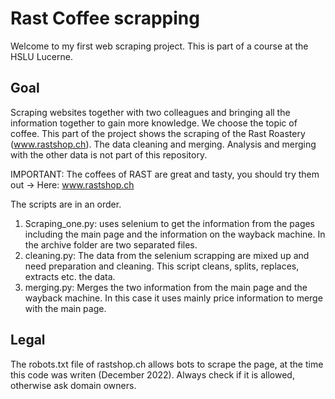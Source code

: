# Rast Coffee scrapping

Welcome to my first web scraping project. This is part of a course at the HSLU Lucerne. 

## Goal

Scraping websites together with two colleagues and bringing all the information together to gain more knowledge.
We choose the topic of coffee. 
This part of the project shows the scraping of the Rast Roastery (www.rastshop.ch). The data cleaning and merging.
Analysis and merging with the other data is not part of this repository.

IMPORTANT: The coffees of RAST are great and tasty, you should try them out -> Here: www.rastshop.ch 

The scripts are in an order.

1. Scraping_one.py: uses selenium to get the information from the pages including the main page and the information on the wayback machine. In the archive folder are two separated files.
2. cleaning.py: The data from the selenium scrapping are mixed up and need preparation and cleaning. This script cleans, splits, replaces, extracts etc. the data.
3. merging.py: Merges the two information from the main page and the wayback machine. In this case it uses mainly price information to merge with the main page.

## Legal
The robots.txt file of rastshop.ch allows bots to scrape the page, 
at the time this code was writen (December 2022). 
Always check if it is allowed, otherwise ask domain owners.